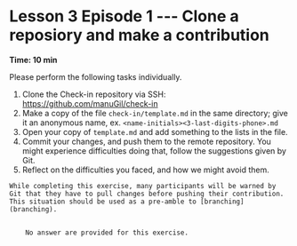 
# Lesson 3 Episode 1 --- Clone a reposiory and make a contribution 

**Time: 10 min**

Please perform the following tasks individually.

1. Clone the Check-in repository via SSH: https://github.com/manuGil/check-in
1. Make a copy of the file `check-in/template.md` in the same directory; give it an anonymous name, ex. `<name-initials><3-last-digits-phone>.md`
1. Open your copy of `template.md` and add something to the lists in the file.
1. Commit your changes, and push them to the remote repository. You might experience difficulties doing that, follow the suggestions given by Git.
1. Reflect on the difficulties you faced, and how we might avoid them.

```{admonition} Instructor's Note
While completing this exercise, many participants will be warned by Git that they have to pull changes before pushing their contribution. 
This situation should be used as a pre-amble to [branching](branching).
```

```{dropdown} Answers

    No answer are provided for this exercise.

```